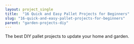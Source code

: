 ```yaml
---
layout: project_single
title:  "16 Quick and Easy Pallet Projects for Beginners"
slug: "16-quick-and-easy-pallet-projects-for-beginners"
parent: "garden-projects-diy"
---
```

The best DIY pallet projects to update your home and garden.